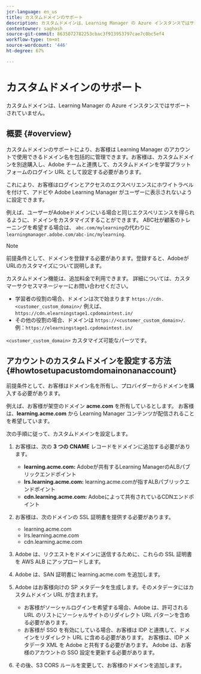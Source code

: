 ```yaml
---
jcr-language: en_us
title: カスタムドメインのサポート
description: カスタムドメインは、Learning Manager の Azure インスタンスではサポートされていません。
contentowner: saghosh
source-git-commit: 8635072782253cbac3f913953797cae7c0bc5ef4
workflow-type: tm+mt
source-wordcount: '446'
ht-degree: 67%

---
```




# カスタムドメインのサポート

カスタムドメインは、Learning Manager の Azure インスタンスではサポートされていません。

## 概要 {#overview}

カスタムドメインのサポートにより、お客様は Learning Manager のアカウントで使用できるドメイン名を包括的に管理できます。お客様は、カスタムドメインを別途購入し、Adobe チームと連携して、カスタムドメインを学習プラットフォームのログイン URL として設定する必要があります。

これにより、お客様はログインとアクセスのエクスペリエンスにホワイトラベルを付けて、アドビや Adobe Learning Manager がユーザーに表示されないように設定できます。

例えば、ユーザーがAdobeドメインにいる場合と同じエクスペリエンスを得られるように、ドメインをカスタマイズすることができます。 ABC社が顧客のトレーニングを希望する場合は、 `abc.com/mylearning`の代わりに `learningmanager.adobe.com/abc-inc/mylearning`.

>[!NOTE]
>
>前提条件として、ドメインを登録する必要があります。登録すると、AdobeがURLのカスタマイズについて説明します。


カスタムドメイン機能は、追加料金で利用できます。 詳細については、カスタマーサクセスマネージャーにお問い合わせください。

* 学習者の役割の場合、ドメインは次で始まります `https://cdn.<customer_custom_domain>/` 例えば、 `https://cdn.elearningstage1.cpdomaintest.in/`
* その他の役割の場合、ドメインは `https://<customer_custom_domain>/`. 例：`https://elearningstage1.cpdomaintest.in/`

`<customer_custom_domain>` カスタマイズ可能なパーツです。

## アカウントのカスタムドメインを設定する方法 {#howtosetupacustomdomainonanaccount}

前提条件として、お客様はドメイン名を所有し、プロバイダーからドメインを購入する必要があります。

例えば、お客様が架空のドメイン **acme.com** を所有しているとします。 お客様は、**learning.acme.com** から Learning Manager コンテンツが配信されることを希望しています。

次の手順に従って、カスタムドメインを設定します。

1. お客様は、次の **3 つの CNAME** レコードをドメインに追加する必要があります。

   * **learning.acme.com:** Adobeが共有するLearning ManagerのALBパブリックエンドポイント
   * **lrs.learning.acme.com:** learning.acme.comが指すALBパブリックエンドポイント
   * **cdn.learning.acme.com:** Adobeによって共有されているCDNエンドポイント

1. お客様は、次のドメインの SSL 証明書を提供する必要があります。

   * learning.acme.com
   * lrs.learning.acme.com
   * cdn.learning.acme.com

1. Adobe は、リクエストをドメインに送信するために、これらの SSL 証明書を AWS ALB にアップロードします。
1. Adobe は、SAN 証明書に learning.acme.com を追加します。
1. Adobe はお客様向けの SP メタデータを生成します。そのメタデータにはカスタムドメイン URL が含まれます。

   * お客様がソーシャルログインを希望する場合、Adobe は、許可される URL のリストにソーシャルサイトのリダイレクト URL パターンを含める必要があります。
   * お客様が SSO を有効にしている場合、お客様は IDP と連携して、ドメインをリダイレクト URL に含める必要があります。 お客様は、IDP メタデータ XML を Adobe と共有する必要があります。 Adobe は、お客様のアカウントの SSO 設定を更新する必要があります。

1. その後、S3 CORS ルールを変更して、お客様のドメインを追加します。

